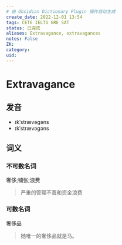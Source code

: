 ```yaml
---
# 由 Obsidian Dictionary Plugin 插件自动生成
create_date: 2022-12-01 13:54
tags: CET6 IELTS GRE SAT
status: 已完成 
aliases: Extravagance, extravagances
notes: False
ZK: 
category: 
uid: 
---
```


# Extravagance

## 发音

- ɪkˈstrævəgəns
- ɪkˈstrævəɡəns

## 词义

### 不可数名词

奢侈;铺张;浪费

> 严重的管理不善和资金浪费

### 可数名词

奢侈品

> 她唯一的奢侈品就是马。



